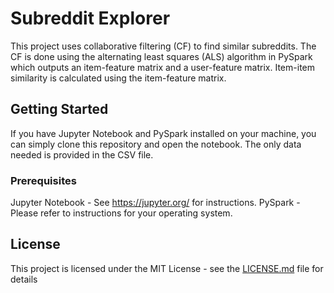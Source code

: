 # Subreddit Explorer

This project uses collaborative filtering (CF) to find similar subreddits. The CF is done using the alternating least squares (ALS) algorithm in PySpark which outputs an item-feature matrix and a user-feature matrix. Item-item similarity is calculated using the item-feature matrix.

## Getting Started

If you have Jupyter Notebook and PySpark installed on your machine, you can simply clone this repository and open the notebook. The only data needed is provided in the CSV file.

### Prerequisites

Jupyter Notebook - See https://jupyter.org/ for instructions.
PySpark - Please refer to instructions for your operating system.

## License

This project is licensed under the MIT License - see the [LICENSE.md](LICENSE.md) file for details
